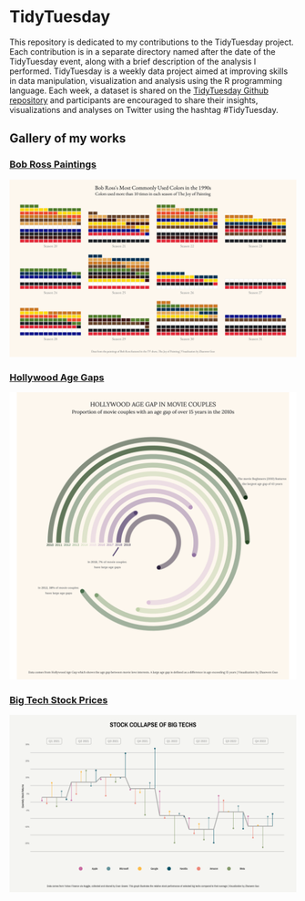 # TidyTuesday
This repository is dedicated to my contributions to the TidyTuesday project. Each contribution is in a separate directory named after the date of the TidyTuesday event, along with a brief description of the analysis I performed. TidyTuesday is a weekly data project aimed at improving skills in data manipulation, visualization and analysis using the R programming language. Each week, a dataset is shared on the [TidyTuesday Github repository](https://github.com/rfordatascience/tidytuesday) and participants are encouraged to share their insights, visualizations and analyses on Twitter using the hashtag #TidyTuesday.

## Gallery of my works

### **[Bob Ross Paintings](2023/0221)**
![Screenshot](2023/0221/ross-paintings.png)

### **[Hollywood Age Gaps](2023/0214)**
![Screenshot](2023/0214/hollywood-age-gap.png)

### **[Big Tech Stock Prices](2023/0207)**
![Screenshot](2023/0207/stock.png)
